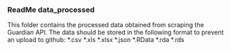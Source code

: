 ### ReadMe data_processed ###

This folder contains the processed data obtained from scraping the Guardian API.
The data should be stored in the following format to prevent an upload to github:
*.csv
*.xls
*.xlsx
*.json
*.RData
*.rda
*.rds